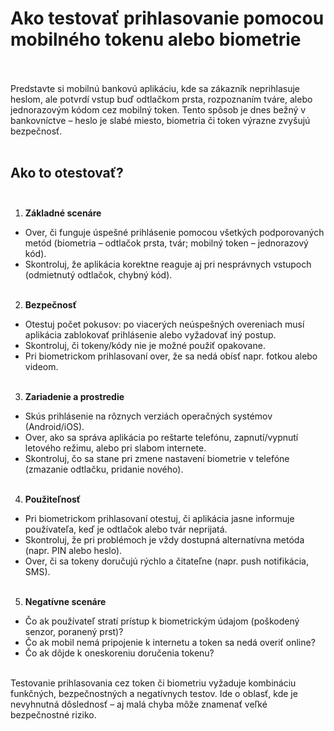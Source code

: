 # Ako testovať prihlasovanie pomocou mobilného tokenu alebo biometrie<br><br>

Predstavte si mobilnú bankovú aplikáciu, kde sa zákazník neprihlasuje heslom, ale potvrdí vstup buď odtlačkom prsta, rozpoznaním tváre, alebo jednorazovým kódom cez mobilný token. Tento spôsob je dnes bežný v bankovníctve – heslo je slabé miesto, biometria či token výrazne zvyšujú bezpečnosť.<br><br>

## Ako to otestovať?<br><br>

1. **Základné scenáre**<br>
- Over, či funguje úspešné prihlásenie pomocou všetkých podporovaných metód (biometria – odtlačok prsta, tvár; mobilný token – jednorazový kód).<br>
- Skontroluj, že aplikácia korektne reaguje aj pri nesprávnych vstupoch (odmietnutý odtlačok, chybný kód).<br><br>

2. **Bezpečnosť**<br>
- Otestuj počet pokusov: po viacerých neúspešných overeniach musí aplikácia zablokovať prihlásenie alebo vyžadovať iný postup.<br>
- Skontroluj, či tokeny/kódy nie je možné použiť opakovane.<br>
- Pri biometrickom prihlasovaní over, že sa nedá obísť napr. fotkou alebo videom.<br><br>

3. **Zariadenie a prostredie**<br>
- Skús prihlásenie na rôznych verziách operačných systémov (Android/iOS).<br>
- Over, ako sa správa aplikácia po reštarte telefónu, zapnutí/vypnutí letového režimu, alebo pri slabom internete.<br>
- Skontroluj, čo sa stane pri zmene nastavení biometrie v telefóne (zmazanie odtlačku, pridanie nového).<br><br>

4. **Použiteľnosť**<br>
- Pri biometrickom prihlasovaní otestuj, či aplikácia jasne informuje používateľa, keď je odtlačok alebo tvár neprijatá.<br>
- Skontroluj, že pri problémoch je vždy dostupná alternatívna metóda (napr. PIN alebo heslo).<br>
- Over, či sa tokeny doručujú rýchlo a čitateľne (napr. push notifikácia, SMS).<br><br>

5. **Negatívne scenáre**<br>
- Čo ak používateľ stratí prístup k biometrickým údajom (poškodený senzor, poranený prst)?<br>
- Čo ak mobil nemá pripojenie k internetu a token sa nedá overiť online?<br>
- Čo ak dôjde k oneskoreniu doručenia tokenu?<br><br>

Testovanie prihlasovania cez token či biometriu vyžaduje kombináciu funkčných, bezpečnostných a negatívnych testov. Ide o oblasť, kde je nevyhnutná dôslednosť – aj malá chyba môže znamenať veľké bezpečnostné riziko.<br>
